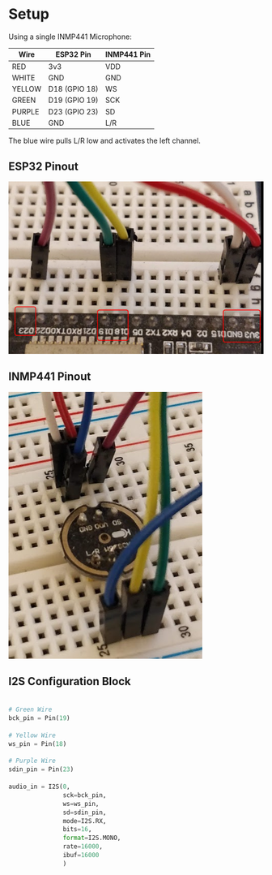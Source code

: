 # Setup

Using a single INMP441 Microphone:

| Wire | ESP32 Pin | INMP441 Pin |
|----|----| --- |
| RED | 3v3  | VDD |
| WHITE | GND  | GND |
| YELLOW | D18 (GPIO 18)  | WS|
| GREEN | D19 (GPIO 19) | SCK |
| PURPLE | D23 (GPIO 23) | SD |
| BLUE | GND | L/R |

The blue wire pulls L/R low and activates the left
channel.

## ESP32 Pinout
![](../../../images/esp32-micro-speech-board-setup.png)

## INMP441 Pinout
![](../../../images/esp32-micro-speech-inmp441-setup.png)

## I2S Configuration Block

```python

# Green Wire
bck_pin = Pin(19)

# Yellow Wire
ws_pin = Pin(18)

# Purple Wire
sdin_pin = Pin(23)

audio_in = I2S(0,
               sck=bck_pin,
               ws=ws_pin,
               sd=sdin_pin,
               mode=I2S.RX,
               bits=16,
               format=I2S.MONO,
               rate=16000,
               ibuf=16000
               )
```

